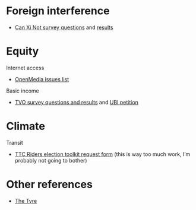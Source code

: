 Foreign interference
====================
- [Can Xi Not survey questions](https://canxinot.weebly.com/)
  and
  [results](https://docs.google.com/spreadsheets/d/1g_wQQXxd3r8zP1EUDsAYcevriSFx1RpUgd2xhvRYERw/edit?usp=sharing)

Equity
======
Internet access
- [OpenMedia issues list](https://thetyee.ca/Topic/Election2021/)

Basic income
- [TVO survey questions and results](https://www.tvo.org/article/will-basic-income-get-its-due-on-the-campaign-trail)
  and
  [UBI petition](https://www.basicincomenow.ca/sign_on)

Climate
=======
Transit
- [TTC Riders election toolkit request form](https://thetyee.ca/Topic/Election2021/)
  (this is way too much work, I’m probably not going to bother)

Other references
================
- [The Tyre](https://thetyee.ca/Topic/Election2021/)
